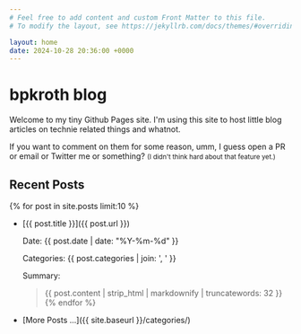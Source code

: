 ```yaml
---
# Feel free to add content and custom Front Matter to this file.
# To modify the layout, see https://jekyllrb.com/docs/themes/#overriding-theme-defaults

layout: home
date: 2024-10-28 20:36:00 +0000
---
```


# bpkroth blog

Welcome to my tiny Github Pages site.
I'm using this site to host little blog articles on technie related things and whatnot.

If you want to comment on them for some reason, umm, I guess open a PR or email or Twitter me or something?
<small>(I didn't think hard about that feature yet.)</small>

## Recent Posts

{% for post in site.posts limit:10 %}
- [{{ post.title }}]({{ post.url }})
  
  Date: {{ post.date | date: "%Y-%m-%d" }}

  Categories: {{ post.categories | join: ', ' }}

  Summary:

  > {{ post.content | strip_html | markdownify | truncatewords: 32 }}
{% endfor %}

- [More Posts ...]({{ site.baseurl }}/categories/)
